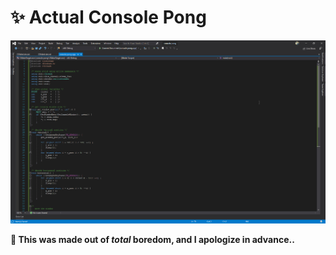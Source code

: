 # :sparkles: Actual Console Pong

![](ylmxdd.gif)

**:sparkling_heart: This was made out of _total_ boredom, and I apologize in advance..**

